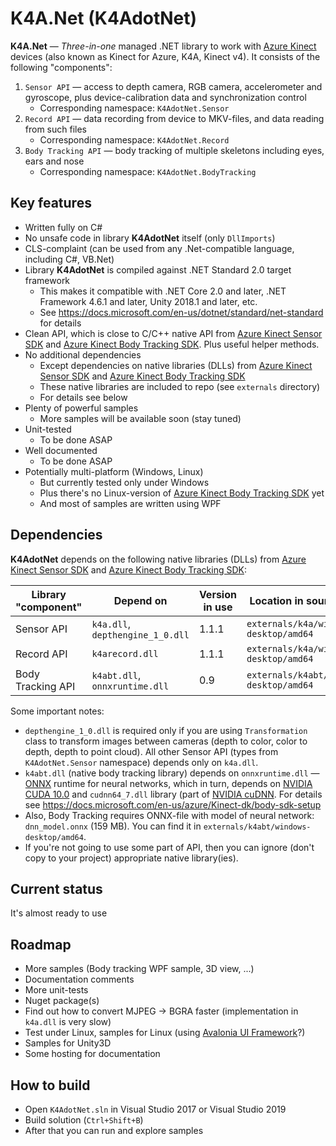 # K4A.Net (K4AdotNet)

**K4A.Net** &mdash; *Three-in-one* managed .NET library to work with [Azure Kinect](https://azure.microsoft.com/en-us/services/kinect-dk/) devices (also known as Kinect for Azure, K4A, Kinect v4). It consists of the following "components":
1. `Sensor API` &mdash; access to depth camera, RGB camera, accelerometer and gyroscope, plus device-calibration data and synchronization control
   * Corresponding namespace: `K4AdotNet.Sensor`
2. `Record API` &mdash; data recording from device to MKV-files, and data reading from such files
   * Corresponding namespace: `K4AdotNet.Record`
3. `Body Tracking API` &mdash; body tracking of multiple skeletons including eyes, ears and nose
   * Corresponding namespace: `K4AdotNet.BodyTracking`


## Key features

* Written fully on C#
* No unsafe code in library **K4AdotNet** itself (only `DllImports`)
* CLS-complaint (can be used from any .Net-compatible language, including C#, VB.Net)
* Library **K4AdotNet** is compiled against .NET Standard 2.0 target framework
  * This makes it compatible with .NET Core 2.0 and later, .NET Framework 4.6.1 and later, Unity 2018.1 and later, etc.
  * See https://docs.microsoft.com/en-us/dotnet/standard/net-standard for details
* Clean API, which is close to C/C++ native API from [Azure Kinect Sensor SDK](https://docs.microsoft.com/en-us/azure/Kinect-dk/sensor-sdk-download) and [Azure Kinect Body Tracking SDK](https://docs.microsoft.com/en-us/azure/Kinect-dk/body-sdk-download). Plus useful helper methods.
* No additional dependencies
  * Except dependencies on native libraries (DLLs) from [Azure Kinect Sensor SDK](https://docs.microsoft.com/en-us/azure/Kinect-dk/sensor-sdk-download) and [Azure Kinect Body Tracking SDK](https://docs.microsoft.com/en-us/azure/Kinect-dk/body-sdk-download)
  * These native libraries are included to repo (see `externals` directory)
  * For details see below
* Plenty of powerful samples
  * More samples will be available soon (stay tuned)
* Unit-tested
  * To be done ASAP
* Well documented
  * To be done ASAP
* Potentially multi-platform (Windows, Linux)
  * But currently tested only under Windows
  * Plus there's no Linux-version of [Azure Kinect Body Tracking SDK](https://docs.microsoft.com/en-us/azure/Kinect-dk/body-sdk-download) yet
  * And most of samples are written using WPF


## Dependencies

**K4AdotNet** depends on the following native libraries (DLLs) from [Azure Kinect Sensor SDK](https://docs.microsoft.com/en-us/azure/Kinect-dk/sensor-sdk-download) and [Azure Kinect Body Tracking SDK](https://docs.microsoft.com/en-us/azure/Kinect-dk/body-sdk-download):

| Library "component" | Depend on                        | Version in use | Location in source code                 | 
|---------------------|----------------------------------|----------------|-----------------------------------------|
| Sensor API          | `k4a.dll`, `depthengine_1_0.dll` | 1.1.1          | `externals/k4a/windows-desktop/amd64`   | 
| Record API          | `k4arecord.dll`                  | 1.1.1          | `externals/k4a/windows-desktop/amd64`   | 
| Body Tracking API   | `k4abt.dll`, `onnxruntime.dll`   | 0.9            | `externals/k4abt/windows-desktop/amd64` | 

Some important notes:
* `depthengine_1_0.dll` is required only if you are using `Transformation` class to transform images between cameras (depth to color, color to depth, depth to point cloud). All other Sensor API (types from `K4AdotNet.Sensor` namespace) depends only on `k4a.dll`.
* `k4abt.dll` (native body tracking library) depends on `onnxruntime.dll` &mdash; [ONNX](https://onnx.ai/) runtime for neural networks, which in turn, depends on [NVIDIA CUDA 10.0](https://developer.nvidia.com/cuda-10.0-download-archive) and `cudnn64_7.dll` library (part of [NVIDIA cuDNN](https://developer.nvidia.com/cudnn). For details see https://docs.microsoft.com/en-us/azure/Kinect-dk/body-sdk-setup
* Also, Body Tracking requires ONNX-file with model of neural network: `dnn_model.onnx` (159 MB). You can find it in `externals/k4abt/windows-desktop/amd64`.
* If you're not going to use some part of API, then you can ignore (don't copy to your project) appropriate native library(ies).


## Current status

It's almost ready to use


## Roadmap

* More samples (Body tracking WPF sample, 3D view, ...)
* Documentation comments
* More unit-tests
* Nuget package(s)
* Find out how to convert MJPEG -> BGRA faster (implementation in `k4a.dll` is very slow)
* Test under Linux, samples for Linux (using [Avalonia UI Framework](http://avaloniaui.net/)?)
* Samples for Unity3D
* Some hosting for documentation


## How to build

* Open `K4AdotNet.sln` in Visual Studio 2017 or Visual Studio 2019
* Build solution (`Ctrl+Shift+B`)
* After that you can run and explore samples
